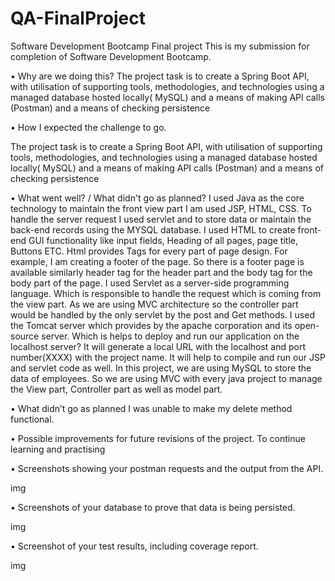 # QA-FinalProject


Software Development Bootcamp Final project
This is my submission for completion of Software Development Bootcamp. 

•	Why are we doing this?
The project task is to create a Spring Boot API, with utilisation of supporting tools, methodologies, and technologies using a managed database hosted locally( MySQL) and a means of making API calls (Postman) and a means of checking persistence 

•	How I expected the challenge to go.

The project task is to create a Spring Boot API, with utilisation of supporting tools, methodologies, and technologies using a managed database hosted locally( MySQL) and a means of making API calls (Postman) and a means of checking persistence 

•	What went well? / What didn't go as planned?
I used Java as the core technology to maintain the front view part I am used JSP, HTML, CSS. To handle the server request I used servlet and to store data or maintain the back-end records using the MYSQL database. I used HTML to create front-end GUI functionality like input fields, Heading of all pages, page title, Buttons ETC. Html provides Tags for every part of page design. For example, I am creating a footer of the page. So there is a footer page is available similarly header tag for the header part and the body tag for the body part of the page.
I used Servlet as a server-side programming language. Which is responsible to handle the request which is coming from the view part. As we are using MVC architecture so the controller part would be handled by the only servlet by the post and Get methods.
I used the Tomcat server which provides by the apache corporation and its open-source server. Which is helps to deploy and run our application on the localhost server? It will generate a local URL with the localhost and port number(XXXX) with the project name. It will help to compile and run our JSP and servlet code as well. In this project, we are using MySQL to store the data of employees. So we are using MVC with every java project to manage the View part, Controller part as well as model part.


•	What didn’t go as planned
I was unable to make my delete method functional.


•	Possible improvements for future revisions of the project.
To continue learning and practising


•	Screenshots showing your postman requests and the output from the API.

 img

•	Screenshots of your database to prove that data is being persisted.

 img

•	Screenshot of your test results, including coverage report.
 
img

